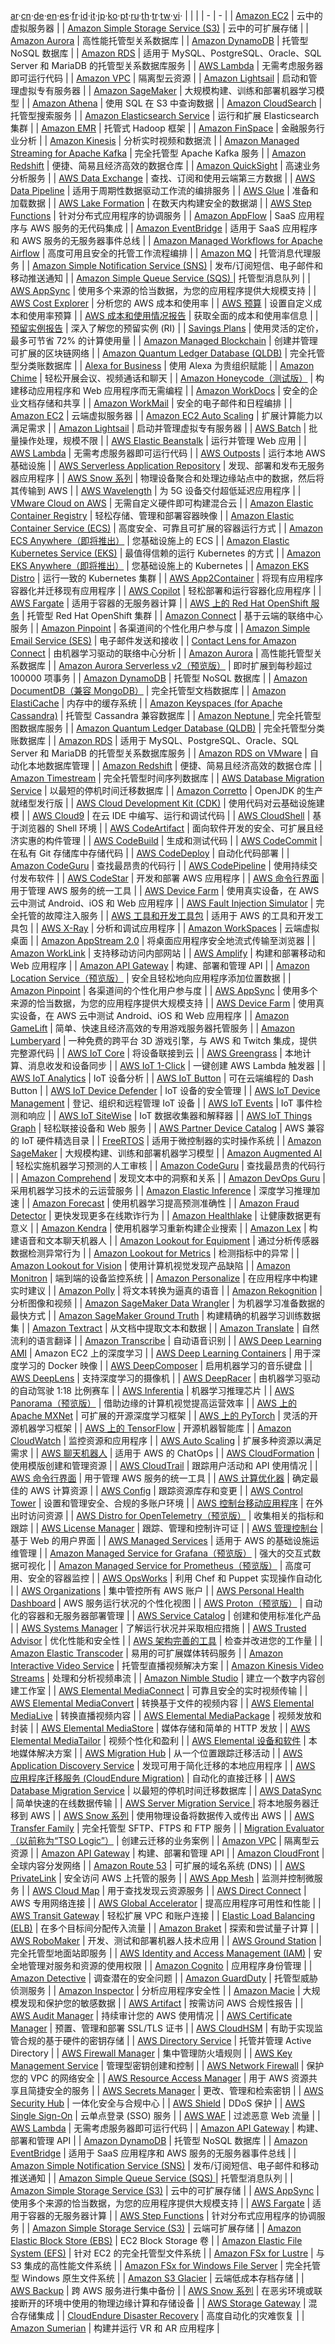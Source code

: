 [ar]('./README.ar.md')·[cn]('./README.cn.md')·[de]('./README.de.md')·[en]('./README.en.md')·[es]('./README.es.md')·[fr]('./README.fr.md')·[id]('./README.id.md')·[it]('./README.it.md')·[jp]('./README.jp.md')·[ko]('./README.ko.md')·[pt]('./README.pt.md')·[ru]('./README.ru.md')·[th]('./README.th.md')·[tr]('./README.tr.md')·[tw]('./README.tw.md')·[vi]('./README.vi.md')·
| | |
| - | - |
| [Amazon EC2](https://aws.amazon.com/cn/ec2/?hp=tile&so-exp=below&c=fs) | 云中的虚拟服务器 |
| [Amazon Simple Storage Service (S3)](https://aws.amazon.com/cn/s3/?hp=tile&so-exp=below&c=fs) | 云中的可扩展存储 |
| [Amazon Aurora](https://aws.amazon.com/cn/rds/aurora/?hp=tile&so-exp=below&c=fs) | 高性能托管型关系数据库 |
| [Amazon DynamoDB](https://aws.amazon.com/cn/dynamodb/?hp=tile&so-exp=below&c=fs) | 托管型 NoSQL 数据库 |
| [Amazon RDS](https://aws.amazon.com/cn/rds/?hp=tile&so-exp=below&c=fs) | 适用于 MySQL、PostgreSQL、Oracle、SQL Server 和 MariaDB 的托管型关系数据库服务 |
| [AWS Lambda](https://aws.amazon.com/cn/lambda/?hp=tile&so-exp=below&c=fs) | 无需考虑服务器即可运行代码 |
| [Amazon VPC](https://aws.amazon.com/cn/vpc/?hp=tile&so-exp=below&c=fs) | 隔离型云资源 |
| [Amazon Lightsail](https://aws.amazon.com/cn/lightsail/?hp=tile&so-exp=below&c=fs) | 启动和管理虚拟专有服务器 |
| [Amazon SageMaker](https://aws.amazon.com/cn/sagemaker/?hp=tile&so-exp=below&c=fs) | 大规模构建、训练和部署机器学习模型 |
| [Amazon Athena](https://aws.amazon.com/cn/athena/?hp=tile&so-exp=below) | 使用 SQL 在 S3 中查询数据 |
| [Amazon CloudSearch](https://aws.amazon.com/cn/cloudsearch/?hp=tile&so-exp=below) | 托管型搜索服务 |
| [Amazon Elasticsearch Service](https://aws.amazon.com/cn/elasticsearch-service/?hp=tile&so-exp=below) | 运行和扩展 Elasticsearch 集群 |
| [Amazon EMR](https://aws.amazon.com/cn/elasticmapreduce/?hp=tile&so-exp=below) | 托管式 Hadoop 框架 |
| [Amazon FinSpace](https://aws.amazon.com/cn/finspace/?hp=tile&so-exp=below) | 金融服务行业分析 |
| [Amazon Kinesis](https://aws.amazon.com/cn/kinesis/?hp=tile&so-exp=below) | 分析实时视频和数据流 |
| [Amazon Managed Streaming for Apache Kafka](https://aws.amazon.com/cn/msk/?hp=tile&so-exp=below) | 完全托管型 Apache Kafka 服务 |
| [Amazon Redshift](https://aws.amazon.com/cn/redshift/?hp=tile&so-exp=below) | 便捷、简易且经济高效的数据仓库 |
| [Amazon QuickSight](https://aws.amazon.com/cn/quicksight/?hp=tile&so-exp=below) | 高速业务分析服务 |
| [AWS Data Exchange](https://aws.amazon.com/cn/data-exchange/?hp=tile&so-exp=below) | 查找、订阅和使用云端第三方数据 |
| [AWS Data Pipeline](https://aws.amazon.com/cn/datapipeline/?hp=tile&so-exp=below) | 适用于周期性数据驱动工作流的编排服务 |
| [AWS Glue](https://aws.amazon.com/cn/glue/?hp=tile&so-exp=below) | 准备和加载数据 |
| [AWS Lake Formation](https://aws.amazon.com/cn/lake-formation/?hp=tile&so-exp=below) | 在数天内构建安全的数据湖 |
| [AWS Step Functions](https://aws.amazon.com/cn/step-functions/?hp=tile&so-exp=below) | 针对分布式应用程序的协调服务 |
| [Amazon AppFlow](https://aws.amazon.com/cn/appflow/?hp=tile&so-exp=below) | SaaS 应用程序与 AWS 服务的无代码集成 |
| [Amazon EventBridge](https://aws.amazon.com/cn/eventbridge/?hp=tile&so-exp=below) | 适用于 SaaS 应用程序和 AWS 服务的无服务器事件总线 |
| [Amazon Managed Workflows for Apache Airflow](https://aws.amazon.com/cn/managed-workflows-for-apache-airflow/?hp=tile&so-exp=below) | 高度可用且安全的托管工作流程编排 |
| [Amazon MQ](https://aws.amazon.com/cn/amazon-mq/?hp=tile&so-exp=below) | 托管消息代理服务 |
| [Amazon Simple Notification Service (SNS)](https://aws.amazon.com/cn/sns/?hp=tile&so-exp=below) | 发布/订阅短信、电子邮件和移动推送通知 |
| [Amazon Simple Queue Service (SQS) ](https://aws.amazon.com/cn/sqs/?hp=tile&so-exp=below) | 托管型消息队列 |
| [AWS AppSync](https://aws.amazon.com/cn/appsync/?hp=tile&so-exp=below) | 使用多个来源的恰当数据，为您的应用程序提供大规模支持 |
| [AWS Cost Explorer](https://aws.amazon.com/cn/aws-cost-management/aws-cost-explorer/?hp=tile&so-exp=below) | 分析您的 AWS 成本和使用率 |
| [AWS 预算](https://aws.amazon.com/cn/aws-cost-management/aws-budgets/?hp=tile&so-exp=below) | 设置自定义成本和使用率预算 |
| [AWS 成本和使用情况报告](https://aws.amazon.com/cn/aws-cost-management/aws-cost-and-usage-reporting/?hp=tile&so-exp=below) | 获取全面的成本和使用率信息 |
| [预留实例报告](https://aws.amazon.com/cn/aws-cost-management/reserved-instance-reporting/?hp=tile&so-exp=below) | 深入了解您的预留实例 (RI) |
| [Savings Plans](https://aws.amazon.com/cn/savingsplans/?hp=tile&so-exp=below) | 使用灵活的定价，最多可节省 72% 的计算使用量 |
| [Amazon Managed Blockchain](https://aws.amazon.com/cn/managed-blockchain/?hp=tile&so-exp=below) | 创建并管理可扩展的区块链网络 |
| [Amazon Quantum Ledger Database (QLDB)](https://aws.amazon.com/cn/qldb/?hp=tile&so-exp=below) | 完全托管型分类账数据库 |
| [Alexa for Business](https://aws.amazon.com/cn/alexaforbusiness/?hp=tile&so-exp=below) | 使用 Alexa 为贵组织赋能 |
| [Amazon Chime](https://aws.amazon.com/cn/chime/?hp=tile&so-exp=below) | 轻松开展会议、视频通话和聊天 |
| [Amazon Honeycode（测试版）](https://aws.amazon.com/ttps://www.honeycode.aws/?&trk=el_a134p000003yC6YAAU&trkCampaign=pac-edm-2020-honeycode-homepage&sc_channel=el&sc_campaign=pac-edm-2020-honeycode-website_links-adoption-aws_homepage_products_tile&sc_outcome=Enterprise_Digital_Marketing&sc_geo=NAMER&sc_country=mult) | 构建移动应用程序和 Web 应用程序而无需编程 |
| [Amazon WorkDocs](https://aws.amazon.com/cn/workdocs/?hp=tile&so-exp=below) | 安全的企业文档存储和共享 |
| [Amazon WorkMail](https://aws.amazon.com/cn/workmail/?hp=tile&so-exp=below) | 安全的电子邮件和日程编排 |
| [Amazon EC2](https://aws.amazon.com/cn/ec2/?hp=tile&so-exp=below) | 云端虚拟服务器 |
| [Amazon EC2 Auto Scaling](https://aws.amazon.com/cn/ec2/autoscaling/?hp=tile&so-exp=below) | 扩展计算能力以满足需求 |
| [Amazon Lightsail](https://aws.amazon.com/cn/lightsail/?hp=tile&so-exp=below) | 启动并管理虚拟专有服务器 |
| [AWS Batch](https://aws.amazon.com/cn/batch/?hp=tile&so-exp=below) | 批量操作处理，规模不限 |
| [AWS Elastic Beanstalk](https://aws.amazon.com/cn/elasticbeanstalk/?hp=tile&so-exp=below) | 运行并管理 Web 应用 |
| [AWS Lambda](https://aws.amazon.com/cn/lambda/?hp=tile&so-exp=below) | 无需考虑服务器即可运行代码 |
| [AWS Outposts](https://aws.amazon.com/cn/outposts/?hp=tile&so-exp=below) | 运行本地 AWS 基础设施 |
| [AWS Serverless Application Repository](https://aws.amazon.com/cn/serverlessrepo/?hp=tile&so-exp=below) | 发现、部署和发布无服务器应用程序 |
| [AWS Snow 系列](https://aws.amazon.com/cn/snow/?hp=tile&so-exp=below) | 物理设备聚合和处理边缘站点中的数据，然后将其传输到 AWS |
| [AWS Wavelength](https://aws.amazon.com/cn/wavelength/?hp=tile&so-exp=below) | 为 5G 设备交付超低延迟应用程序 |
| [VMware Cloud on AWS](https://aws.amazon.com/cn/vmware/?hp=tile&so-exp=below) | 无需自定义硬件即可构建混合云 |
| [Amazon Elastic Container Registry](https://aws.amazon.com/cn/ecr/?hp=tile&so-exp=below) | 轻松存储、管理和部署容器映像 |
| [Amazon Elastic Container Service (ECS)](https://aws.amazon.com/cn/ecs/?hp=tile&so-exp=below) | 高度安全、可靠且可扩展的容器运行方式  |
| [Amazon ECS Anywhere（即将推出）](https://aws.amazon.com/ttps://pages.awscloud.com/AmazonECSAnywherePreview.html?hp=tile&so-exp=below) | 您基础设施上的 ECS |
| [Amazon Elastic Kubernetes Service (EKS)](https://aws.amazon.com/cn/eks/?hp=tile&so-exp=below) | 最值得信赖的运行 Kubernetes 的方式 |
| [Amazon EKS Anywhere（即将推出）](https://aws.amazon.com/cn/eks/eks-anywhere/?hp=tile&so-exp=below) | 您基础设施上的 Kubernetes |
| [Amazon EKS Distro](https://aws.amazon.com/cn/eks/eks-distro/?hp=tile&so-exp=below) | 运行一致的 Kubernetes 集群 |
| [AWS App2Container](https://aws.amazon.com/cn/app2container/?hp=tile&so-exp=below) | 将现有应用程序容器化并迁移现有应用程序 |
| [AWS Copilot](https://aws.amazon.com/cn/containers/copilot/?hp=tile&so-exp=below) | 轻松部署和运行容器化应用程序 |
| [AWS Fargate](https://aws.amazon.com/cn/fargate/?hp=tile&so-exp=below) | 适用于容器的无服务器计算 |
| [AWS 上的 Red Hat OpenShift 服务](https://aws.amazon.com/cn/rosa/?hp=tile&so-exp=below) | 托管型 Red Hat OpenShift 集群 |
| [Amazon Connect](https://aws.amazon.com/cn/connect/?hp=tile&so-exp=below) | 基于云端的联络中心服务 |
| [Amazon Pinpoint](https://aws.amazon.com/cn/pinpoint/?hp=tile&so-exp=below) | 各渠道间的个性化用户参与度 |
| [Amazon Simple Email Service (SES)](https://aws.amazon.com/cn/ses/?hp=tile&so-exp=below) | 电子邮件发送和接收 |
| [Contact Lens for Amazon Connect](https://aws.amazon.com/cn/connect/contact-lens/?hp=tile&so-exp=below) | 由机器学习驱动的联络中心分析 |
| [Amazon Aurora](https://aws.amazon.com/cn/rds/aurora/?hp=tile&so-exp=below) | 高性能托管型关系数据库 |
| [Amazon Aurora Serverless v2（预览版）](https://aws.amazon.com/cn/rds/aurora/serverless/?hp=tile&so-exp=below) | 即时扩展到每秒超过 100000 项事务 |
| [Amazon DynamoDB](https://aws.amazon.com/cn/dynamodb/?hp=tile&so-exp=below) | 托管型 NoSQL 数据库 |
| [Amazon DocumentDB（兼容 MongoDB）](https://aws.amazon.com/cn/documentdb/?hp=tile&so-exp=below) | 完全托管型文档数据库 |
| [Amazon ElastiCache](https://aws.amazon.com/cn/elasticache/?hp=tile&so-exp=below) | 内存中的缓存系统 |
| [Amazon Keyspaces (for Apache Cassandra)](https://aws.amazon.com/cn/mcs/?hp=tile&so-exp=below) | 托管型 Cassandra 兼容数据库 |
| [Amazon Neptune ](https://aws.amazon.com/cn/neptune/?hp=tile&so-exp=below) | 完全托管型图数据库服务 |
| [Amazon Quantum Ledger Database (QLDB)](https://aws.amazon.com/cn/qldb/?hp=tile&so-exp=below) | 完全托管型分类账数据库 |
| [Amazon RDS](https://aws.amazon.com/cn/rds/?hp=tile&so-exp=below) | 适用于 MySQL、PostgreSQL、Oracle、SQL Server 和 MariaDB 的托管型关系数据库服务 |
| [Amazon RDS on VMware](https://aws.amazon.com/cn/rds/vmware/?hp=tile&so-exp=below) | 自动化本地数据库管理 |
| [Amazon Redshift](https://aws.amazon.com/cn/redshift/?hp=tile&so-exp=below) | 便捷、简易且经济高效的数据仓库 |
| [Amazon Timestream](https://aws.amazon.com/cn/timestream/?hp=tile&so-exp=below) | 完全托管型时间序列数据库 |
| [AWS Database Migration Service](https://aws.amazon.com/cn/dms/?hp=tile&so-exp=below) | 以最短的停机时间迁移数据库 |
| [Amazon Corretto](https://aws.amazon.com/cn/corretto/?hp=tile&so-exp=below) | OpenJDK 的生产就绪型发行版 |
| [AWS Cloud Development Kit (CDK)](https://aws.amazon.com/cn/cdk/?hp=tile&so-exp=below) | 使用代码对云基础设施建模 |
| [AWS Cloud9](https://aws.amazon.com/cn/cloud9/?hp=tile&so-exp=below) | 在云 IDE 中编写、运行和调试代码 |
| [AWS CloudShell](https://aws.amazon.com/cn/cloudshell/?hp=tile&so-exp=below) | 基于浏览器的 Shell 环境 |
| [AWS CodeArtifact](https://aws.amazon.com/cn/codeartifact/?hp=tile&so-exp=below) | 面向软件开发的安全、可扩展且经济实惠的构件管理 |
| [AWS CodeBuild](https://aws.amazon.com/cn/codebuild/?hp=tile&so-exp=below) | 生成和测试代码 |
| [AWS CodeCommit](https://aws.amazon.com/cn/codecommit/?hp=tile&so-exp=below) | 在私有 Git 存储库中存储代码 |
| [AWS CodeDeploy](https://aws.amazon.com/cn/codedeploy/?hp=tile&so-exp=below) | 自动化代码部署 |
| [Amazon CodeGuru](https://aws.amazon.com/cn/codeguru/?hp=tile&so-exp=below) | 查找最昂贵的代码行 |
| [AWS CodePipeline](https://aws.amazon.com/cn/codepipeline/?hp=tile&so-exp=below) | 使用持续交付发布软件 |
| [AWS CodeStar](https://aws.amazon.com/cn/codestar/?hp=tile&so-exp=below) | 开发和部署 AWS 应用程序  |
| [AWS 命令行界面](https://aws.amazon.com/cn/cli/?hp=tile&so-exp=below) | 用于管理 AWS 服务的统一工具 |
| [AWS Device Farm](https://aws.amazon.com/cn/device-farm/?hp=tile&so-exp=below) | 使用真实设备，在 AWS 云中测试 Android、iOS 和 Web 应用程序 |
| [AWS Fault Injection Simulator](https://aws.amazon.com/cn/fis/?hp=tile&so-exp=below) | 完全托管的故障注入服务 |
| [AWS 工具和开发工具包](https://aws.amazon.com/cn/getting-started/tools-sdks/?hp=tile&so-exp=below) | 适用于 AWS 的工具和开发工具包 |
| [AWS X-Ray](https://aws.amazon.com/cn/xray/?hp=tile&so-exp=below) | 分析和调试应用程序 |
| [Amazon WorkSpaces](https://aws.amazon.com/cn/workspaces/?hp=tile&so-exp=below) | 云端虚拟桌面 |
| [Amazon AppStream 2.0](https://aws.amazon.com/cn/appstream2/?hp=tile&so-exp=below) | 将桌面应用程序安全地流式传输至浏览器 |
| [Amazon WorkLink](https://aws.amazon.com/cn/worklink/?hp=tile&so-exp=below) | 支持移动访问内部网站 |
| [AWS Amplify](https://aws.amazon.com/cn/amplify/?hp=tile&so-exp=below) | 构建和部署移动和 Web 应用程序 |
| [Amazon API Gateway](https://aws.amazon.com/cn/api-gateway/?hp=tile&so-exp=below) | 构建、部署和管理 API |
| [Amazon Location Service（预览版）](https://aws.amazon.com/cn/location/?hp=tile&so-exp=below) | 安全且轻松地向应用程序添加位置数据 |
| [Amazon Pinpoint](https://aws.amazon.com/cn/pinpoint/?hp=tile&so-exp=below) | 各渠道间的个性化用户参与度 |
| [AWS AppSync](https://aws.amazon.com/cn/appsync/?hp=tile&so-exp=below) | 使用多个来源的恰当数据，为您的应用程序提供大规模支持 |
| [AWS Device Farm](https://aws.amazon.com/cn/device-farm/?hp=tile&so-exp=below) | 使用真实设备，在 AWS 云中测试 Android、iOS 和 Web 应用程序 |
| [Amazon GameLift](https://aws.amazon.com/cn/gamelift/?hp=tile&so-exp=below) | 简单、快速且经济高效的专用游戏服务器托管服务 |
| [Amazon Lumberyard](https://aws.amazon.com/cn/lumberyard/?hp=tile&so-exp=below) | 一种免费的跨平台 3D 游戏引擎，与 AWS 和 Twitch 集成，提供完整源代码 |
| [AWS IoT Core](https://aws.amazon.com/cn/iot-core/?hp=tile&so-exp=below) | 将设备联接到云 |
| [AWS Greengrass](https://aws.amazon.com/cn/greengrass/?hp=tile&so-exp=below) | 本地计算、消息收发和设备同步 |
| [AWS IoT 1-Click](https://aws.amazon.com/cn/iot-1-click/?hp=tile&so-exp=below) | 一键创建 AWS Lambda 触发器 |
| [AWS IoT Analytics](https://aws.amazon.com/cn/iot-analytics/?hp=tile&so-exp=below) | IoT 设备分析 |
| [AWS IoT Button](https://aws.amazon.com/cn/iot/button/?hp=tile&so-exp=below) | 可在云端编程的 Dash Button |
| [AWS IoT Device Defender](https://aws.amazon.com/cn/iot-device-defender/?hp=tile&so-exp=below) | IoT 设备的安全管理 |
| [AWS IoT Device Management](https://aws.amazon.com/cn/iot-device-management/?hp=tile&so-exp=below) | 登记、组织和远程管理 IoT 设备 |
| [AWS IoT Events](https://aws.amazon.com/cn/iot-events/?hp=tile&so-exp=below) | IoT 事件检测和响应 |
| [AWS IoT SiteWise](https://aws.amazon.com/cn/iot-sitewise/?hp=tile&so-exp=below) | IoT 数据收集器和解释器 |
| [AWS IoT Things Graph](https://aws.amazon.com/cn/iot-things-graph/?hp=tile&so-exp=below) | 轻松联接设备和 Web 服务 |
| [AWS Partner Device Catalog](https://aws.amazon.com/ttps://devices.amazonaws.com?hp=tile&so-exp=below) | AWS 兼容的 IoT 硬件精选目录 |
| [FreeRTOS](https://aws.amazon.com/cn/freertos/?hp=tile&so-exp=below) | 适用于微控制器的实时操作系统 |
| [Amazon SageMaker](https://aws.amazon.com/cn/sagemaker/?hp=tile&so-exp=below) | 大规模构建、训练和部署机器学习模型 |
| [Amazon Augmented AI](https://aws.amazon.com/cn/augmented-ai/?hp=tile&so-exp=below) | 轻松实施机器学习预测的人工审核 |
| [Amazon CodeGuru](https://aws.amazon.com/cn/codeguru/?hp=tile&so-exp=below) | 查找最昂贵的代码行 |
| [Amazon Comprehend](https://aws.amazon.com/cn/comprehend/?hp=tile&so-exp=below) | 发现文本中的洞察和关系 |
| [Amazon DevOps Guru](https://aws.amazon.com/cn/devops-guru/?hp=tile&so-exp=below) | 采用机器学习技术的云运营服务 |
| [Amazon Elastic Inference](https://aws.amazon.com/cn/elastic-inference/?hp=tile&so-exp=below) | 深度学习推理加速 |
| [Amazon Forecast](https://aws.amazon.com/cn/forecast/?hp=tile&so-exp=below) | 使用机器学习提高预测准确性 |
| [Amazon Fraud Detector](https://aws.amazon.com/cn/fraud-detector/?hp=tile&so-exp=below) | 更快发现更多在线欺诈行为 |
| [Amazon Healthlake](https://aws.amazon.com/cn/healthlake/?hp=tile&so-exp=below) | 让健康数据更有意义 |
| [Amazon Kendra](https://aws.amazon.com/cn/kendra/?hp=tile&so-exp=below) | 使用机器学习重新构建企业搜索 |
| [Amazon Lex](https://aws.amazon.com/cn/lex/?hp=tile&so-exp=below) | 构建语音和文本聊天机器人 |
| [ Amazon Lookout for Equipment](https://aws.amazon.com/cn/lookout-for-equipment/?hp=tile&so-exp=below) | 通过分析传感器数据检测异常行为 |
| [ Amazon Lookout for Metrics](https://aws.amazon.com/cn/lookout-for-metrics/?hp=tile&so-exp=below) | 检测指标中的异常 |
| [ Amazon Lookout for Vision](https://aws.amazon.com/cn/lookout-for-vision/?hp=tile&so-exp=below) | 使用计算机视觉发现产品缺陷 |
| [Amazon Monitron](https://aws.amazon.com/cn/monitron/?hp=tile&so-exp=below) | 端到端的设备监控系统 |
| [Amazon Personalize](https://aws.amazon.com/cn/personalize/?hp=tile&so-exp=below) | 在应用程序中构建实时建议 |
| [Amazon Polly](https://aws.amazon.com/cn/polly/?hp=tile&so-exp=below) | 将文本转换为逼真的语音 |
| [Amazon Rekognition](https://aws.amazon.com/cn/rekognition/?hp=tile&so-exp=below) | 分析图像和视频 |
| [Amazon SageMaker Data Wrangler](https://aws.amazon.com/cn/sagemaker/data-wrangler/?hp=tile&so-exp=below) | 为机器学习准备数据的最快方式 |
| [Amazon SageMaker Ground Truth](https://aws.amazon.com/cn/sagemaker/groundtruth/?hp=tile&so-exp=below) | 构建精确的机器学习训练数据集 |
| [Amazon Textract](https://aws.amazon.com/cn/textract/?hp=tile&so-exp=below) | 从文档中提取文本和数据 |
| [Amazon Translate](https://aws.amazon.com/cn/translate/?hp=tile&so-exp=below) | 自然流利的语言翻译 |
| [Amazon Transcribe](https://aws.amazon.com/cn/transcribe/?hp=tile&so-exp=below) | 自动语音识别 |
| [AWS Deep Learning AMI](https://aws.amazon.com/cn/machine-learning/amis/?hp=tile&so-exp=below) | Amazon EC2 上的深度学习 |
| [AWS Deep Learning Containers](https://aws.amazon.com/cn/machine-learning/containers/?hp=tile&so-exp=below) | 用于深度学习的 Docker 映像 |
| [AWS DeepComposer](https://aws.amazon.com/cn/deepcomposer/?hp=tile&so-exp=below) | 启用机器学习的音乐键盘 |
| [AWS DeepLens](https://aws.amazon.com/cn/deeplens/?hp=tile&so-exp=below) | 支持深度学习的摄像机 |
| [AWS DeepRacer](https://aws.amazon.com/cn/deepracer/?hp=tile&so-exp=below) | 由机器学习驱动的自动驾驶 1:18 比例赛车 |
| [AWS Inferentia](https://aws.amazon.com/cn/inferentia/?hp=tile&so-exp=below) | 机器学习推理芯片 |
| [AWS Panorama（预览版）](https://aws.amazon.com/cn/panorama/?hp=tile&so-exp=below) | 借助边缘的计算机视觉提高运营效率 |
| [AWS 上的 Apache MXNet](https://aws.amazon.com/cn/mxnet/?hp=tile&so-exp=below) | 可扩展的开源深度学习框架 |
| [AWS 上的 PyTorch](https://aws.amazon.com/cn/pytorch/?hp=tile&so-exp=below) | 灵活的开源机器学习框架 |
| [AWS 上的 TensorFlow](https://aws.amazon.com/cn/tensorflow/?hp=tile&so-exp=below) | 开源机器智能库 |
| [Amazon CloudWatch](https://aws.amazon.com/cn/cloudwatch/?hp=tile&so-exp=below) | 监控资源和应用程序 |
| [AWS Auto Scaling](https://aws.amazon.com/cn/autoscaling/?hp=tile&so-exp=below) | 扩展多种资源以满足需求 |
| [ AWS 聊天机器人](https://aws.amazon.com/cn/chatbot/?hp=tile&so-exp=below) | 适用于 AWS 的 ChatOps |
| [AWS CloudFormation](https://aws.amazon.com/cn/cloudformation/?hp=tile&so-exp=below) | 使用模版创建和管理资源 |
| [AWS CloudTrail](https://aws.amazon.com/cn/cloudtrail/?hp=tile&so-exp=below) | 跟踪用户活动和 API 使用情况 |
| [AWS 命令行界面](https://aws.amazon.com/cn/cli/?hp=tile&so-exp=below) | 用于管理 AWS 服务的统一工具 |
| [AWS 计算优化器](https://aws.amazon.com/cn/compute-optimizer/?hp=tile&so-exp=below) | 确定最佳的 AWS 计算资源 |
| [AWS Config](https://aws.amazon.com/cn/config/?hp=tile&so-exp=below) | 跟踪资源库存和变更 |
| [AWS Control Tower](https://aws.amazon.com/cn/controltower/?hp=tile&so-exp=below) | 设置和管理安全、合规的多账户环境 |
| [AWS 控制台移动应用程序](https://aws.amazon.com/cn/console/mobile/?hp=tile&so-exp=below) | 在外出时访问资源 |
| [AWS Distro for OpenTelemetry（预览版）](https://aws.amazon.com/cn/otel/?hp=tile&so-exp=below) | 收集相关的指标和跟踪 |
| [AWS License Manager](https://aws.amazon.com/cn/license-manager/?hp=tile&so-exp=below) | 跟踪、管理和控制许可证 |
| [AWS 管理控制台](https://aws.amazon.com/cn/console/?hp=tile&so-exp=below) | 基于 Web 的用户界面 |
| [AWS Managed Services](https://aws.amazon.com/cn/managed-services/?hp=tile&so-exp=below) | 适用于 AWS 的基础设施运维管理 |
| [Amazon Managed Service for Grafana（预览版）](https://aws.amazon.com/cn/grafana/?hp=tile&so-exp=below) | 强大的交互式数据可视化 |
| [Amazon Managed Service for Prometheus（预览版）](https://aws.amazon.com/cn/prometheus/?hp=tile&so-exp=below) | 高度可用、安全的容器监控 |
| [AWS OpsWorks](https://aws.amazon.com/cn/opsworks/?hp=tile&so-exp=below) | 利用 Chef 和 Puppet 实现操作自动化 |
| [AWS Organizations](https://aws.amazon.com/cn/organizations/?hp=tile&so-exp=below) | 集中管控所有 AWS 账户 |
| [AWS Personal Health Dashboard](https://aws.amazon.com/cn/premiumsupport/phd/?hp=tile&so-exp=below) | AWS 服务运行状况的个性化视图 |
| [AWS Proton（预览版）](https://aws.amazon.com/cn/proton/?hp=tile&so-exp=below) | 自动化的容器和无服务器部署管理 |
| [AWS Service Catalog](https://aws.amazon.com/cn/servicecatalog/?hp=tile&so-exp=below) | 创建和使用标准化产品 |
| [AWS Systems Manager](https://aws.amazon.com/cn/systems-manager/?hp=tile&so-exp=below) | 了解运行状况并采取相应措施 |
| [AWS Trusted Advisor](https://aws.amazon.com/cn/trustedadvisor/?hp=tile&so-exp=below) | 优化性能和安全性 |
| [AWS 架构完善的工具](https://aws.amazon.com/cn/well-architected-tool/?hp=tile&so-exp=below) | 检查并改进您的工作量 |
| [Amazon Elastic Transcoder](https://aws.amazon.com/cn/elastictranscoder/?hp=tile&so-exp=below) | 易用的可扩展媒体转码服务 |
| [Amazon Interactive Video Service](https://aws.amazon.com/cn/ivs/?hp=tile&so-exp=below) | 托管型直播视频解决方案 |
| [Amazon Kinesis Video Streams](https://aws.amazon.com/cn/kinesis/video-streams/?hp=tile&so-exp=below) | 处理和分析视频串流 |
| [Amazon Nimble Studio](https://aws.amazon.com/cn/nimble-studio/?hp=tile&so-exp=below) | 建立一个数字内容创建工作室 |
| [AWS Elemental MediaConnect](https://aws.amazon.com/cn/mediaconnect/?hp=tile&so-exp=below) | 可靠且安全的实时视频传输 |
| [AWS Elemental MediaConvert](https://aws.amazon.com/cn/mediaconvert/?hp=tile&so-exp=below) | 转换基于文件的视频内容 |
| [AWS Elemental MediaLive](https://aws.amazon.com/cn/medialive/?hp=tile&so-exp=below) | 转换直播视频内容 |
| [AWS Elemental MediaPackage](https://aws.amazon.com/cn/mediapackage/?hp=tile&so-exp=below) | 视频发放和封装 |
| [AWS Elemental MediaStore](https://aws.amazon.com/cn/mediastore/?hp=tile&so-exp=below) | 媒体存储和简单的 HTTP 发放 |
| [AWS Elemental MediaTailor](https://aws.amazon.com/cn/mediatailor/?hp=tile&so-exp=below) | 视频个性化和盈利 |
| [AWS Elemental 设备和软件](https://aws.amazon.com/cn/elemental-appliances-software/?hp=tile&so-exp=below) | 本地媒体解决方案 |
| [AWS Migration Hub](https://aws.amazon.com/cn/migration-hub/?hp=tile&so-exp=below) | 从一个位置跟踪迁移活动 |
| [AWS Application Discovery Service](https://aws.amazon.com/cn/application-discovery/?hp=tile&so-exp=below) | 发现可用于简化迁移的本地应用程序 |
| [AWS 应用程序迁移服务 (CloudEndure Migration)](https://aws.amazon.com/cn/application-migration-service/?hp=tile&so-exp=below) | 自动化的直接迁移 |
| [AWS Database Migration Service](https://aws.amazon.com/cn/dms/?hp=tile&so-exp=below) | 以最短的停机时间迁移数据库 |
| [AWS DataSync](https://aws.amazon.com/cn/datasync/?hp=tile&so-exp=below) | 简单快速的在线数据传输 |
| [AWS Server Migration Service ](https://aws.amazon.com/cn/server-migration-service/?hp=tile&so-exp=below) | 将本地服务器迁移到 AWS |
| [AWS Snow 系列](https://aws.amazon.com/cn/snow/?hp=tile&so-exp=below) | 使用物理设备将数据传入或传出 AWS |
| [AWS Transfer Family](https://aws.amazon.com/cn/aws-transfer-family/?hp=tile&so-exp=below) | 完全托管型 SFTP、FTPS 和 FTP 服务 |
| [Migration Evaluator（以前称为“TSO Logic”）](https://aws.amazon.com/cn/migration-evaluator/?hp=tile&so-exp=below) | 创建云迁移的业务案例 |
| [Amazon VPC](https://aws.amazon.com/cn/vpc/?hp=tile&so-exp=below) | 隔离型云资源 |
| [Amazon API Gateway](https://aws.amazon.com/cn/api-gateway/?hp=tile&so-exp=below) | 构建、部署和管理 API |
| [Amazon CloudFront](https://aws.amazon.com/cn/cloudfront/?hp=tile&so-exp=below) | 全球内容分发网络 |
| [Amazon Route 53](https://aws.amazon.com/cn/route53/?hp=tile&so-exp=below) | 可扩展的域名系统 (DNS) |
| [AWS PrivateLink](https://aws.amazon.com/cn/privatelink/?hp=tile&so-exp=below) | 安全访问 AWS 上托管的服务 |
| [AWS App Mesh](https://aws.amazon.com/cn/app-mesh/?hp=tile&so-exp=below) | 监测并控制微服务 |
| [AWS Cloud Map](https://aws.amazon.com/cn/cloud-map/?hp=tile&so-exp=below) | 用于查找发现云资源服务 |
| [AWS Direct Connect](https://aws.amazon.com/cn/directconnect/?hp=tile&so-exp=below) | AWS 专用网络连接 |
| [AWS Global Accelerator](https://aws.amazon.com/cn/global-accelerator/?hp=tile&so-exp=below) | 提高应用程序可用性和性能 |
| [AWS Transit Gateway](https://aws.amazon.com/cn/transit-gateway/?hp=tile&so-exp=below) | 轻松扩展 VPC 和账户连接 |
| [Elastic Load Balancing (ELB)](https://aws.amazon.com/cn/elasticloadbalancing/?hp=tile&so-exp=below) | 在多个目标间分配传入流量 |
| [Amazon Braket](https://aws.amazon.com/cn/braket/?hp=tile&so-exp=below) | 探索和尝试量子计算 |
| [AWS RoboMaker](https://aws.amazon.com/cn/robomaker/?hp=tile&so-exp=below) | 开发、测试和部署机器人技术应用 |
| [AWS Ground Station](https://aws.amazon.com/cn/ground-station/?hp=tile&so-exp=below) | 完全托管型地面站即服务 |
| [AWS Identity and Access Management (IAM)](https://aws.amazon.com/cn/iam/?hp=tile&so-exp=below) | 安全地管理对服务和资源的使用权限 |
| [Amazon Cognito](https://aws.amazon.com/cn/cognito/?hp=tile&so-exp=below) | 应用程序身份管理 |
| [Amazon Detective](https://aws.amazon.com/cn/detective/?hp=tile&so-exp=below) | 调查潜在的安全问题 |
| [Amazon GuardDuty](https://aws.amazon.com/cn/guardduty/?hp=tile&so-exp=below) | 托管型威胁侦测服务 |
| [Amazon Inspector](https://aws.amazon.com/cn/inspector/?hp=tile&so-exp=below) | 分析应用程序安全性 |
| [Amazon Macie](https://aws.amazon.com/cn/macie/?hp=tile&so-exp=below) | 大规模发现和保护您的敏感数据 |
| [AWS Artifact](https://aws.amazon.com/cn/artifact/?hp=tile&so-exp=below) | 按需访问 AWS 合规性报告 |
| [AWS Audit Manager](https://aws.amazon.com/cn/audit-manager/?hp=tile&so-exp=below) | 持续审计您的 AWS 使用情况 |
| [AWS Certificate Manager](https://aws.amazon.com/cn/certificate-manager/?hp=tile&so-exp=below) | 预置、管理和部署 SSL/TLS 证书 |
| [AWS CloudHSM](https://aws.amazon.com/cn/cloudhsm/?hp=tile&so-exp=below) | 有助于实现监管合规的基于硬件的密钥存储 |
| [AWS Directory Service](https://aws.amazon.com/cn/directoryservice/?hp=tile&so-exp=below) | 托管并管理 Active Directory |
| [AWS Firewall Manager](https://aws.amazon.com/cn/firewall-manager/?hp=tile&so-exp=below) | 集中管理防火墙规则 |
| [AWS Key Management Service](https://aws.amazon.com/cn/kms/?hp=tile&so-exp=below) | 管理型密钥创建和控制 |
| [AWS Network Firewall](https://aws.amazon.com/cn/network-firewall/?hp=tile&so-exp=below) | 保护您的 VPC 的网络安全 |
| [AWS Resource Access Manager](https://aws.amazon.com/cn/ram/?hp=tile&so-exp=below) | 用于 AWS 资源共享且简捷安全的服务 |
| [AWS Secrets Manager](https://aws.amazon.com/cn/secrets-manager/?hp=tile&so-exp=below) | 更改、管理和检索密钥 |
| [AWS Security Hub](https://aws.amazon.com/cn/security-hub/?hp=tile&so-exp=below) | 一体化安全与合规中心 |
| [AWS Shield](https://aws.amazon.com/cn/shield/?hp=tile&so-exp=below) | DDoS 保护 |
| [AWS Single Sign-On](https://aws.amazon.com/cn/single-sign-on/?hp=tile&so-exp=below) | 云单点登录 (SSO) 服务 |
| [AWS WAF](https://aws.amazon.com/cn/waf/?hp=tile&so-exp=below) | 过滤恶意 Web 流量 |
| [AWS Lambda](https://aws.amazon.com/cn/lambda/?hp=tile&so-exp=below) | 无需考虑服务器即可运行代码 |
| [Amazon API Gateway](https://aws.amazon.com/cn/api-gateway/?hp=tile&so-exp=below) | 构建、部署和管理 API |
| [Amazon DynamoDB](https://aws.amazon.com/cn/dynamodb/?hp=tile&so-exp=below) | 托管型 NoSQL 数据库 |
| [Amazon EventBridge](https://aws.amazon.com/cn/eventbridge/?hp=tile&so-exp=below) | 适用于 SaaS 应用程序和 AWS 服务的无服务器事件总线 |
| [Amazon Simple Notification Service (SNS)](https://aws.amazon.com/cn/sns/?hp=tile&so-exp=below) | 发布/订阅短信、电子邮件和移动推送通知 |
| [Amazon Simple Queue Service (SQS) ](https://aws.amazon.com/cn/sqs/?hp=tile&so-exp=below) | 托管型消息队列 |
| [Amazon Simple Storage Service (S3)](https://aws.amazon.com/cn/s3/?hp=tile&so-exp=below) | 云中的可扩展存储 |
| [AWS AppSync](https://aws.amazon.com/cn/appsync/?hp=tile&so-exp=below) | 使用多个来源的恰当数据，为您的应用程序提供大规模支持 |
| [AWS Fargate](https://aws.amazon.com/cn/fargate/?hp=tile&so-exp=below) | 适用于容器的无服务器计算 |
| [AWS Step Functions](https://aws.amazon.com/cn/step-functions/?hp=tile&so-exp=below) | 针对分布式应用程序的协调服务 |
| [Amazon Simple Storage Service (S3)](https://aws.amazon.com/cn/s3/?hp=tile&so-exp=below) | 云端可扩展存储 |
| [Amazon Elastic Block Store (EBS)](https://aws.amazon.com/cn/ebs/?hp=tile&so-exp=below) | EC2 Block Storage 卷 |
| [Amazon Elastic File System (EFS)](https://aws.amazon.com/cn/efs/?hp=tile&so-exp=below) | 针对 EC2 的完全托管型文件系统 |
| [Amazon FSx for Lustre](https://aws.amazon.com/cn/fsx/lustre/?hp=tile&so-exp=below) | 与 S3 集成的高性能文件系统 |
| [Amazon FSx for Windows File Server](https://aws.amazon.com/cn/fsx/windows/?hp=tile&so-exp=below) | 完全托管型 Windows 原生文件系统 |
| [Amazon S3 Glacier](https://aws.amazon.com/cn/glacier/?hp=tile&so-exp=below) | 云端低成本存档存储 |
| [AWS Backup](https://aws.amazon.com/cn/backup/?hp=tile&so-exp=below) | 跨 AWS 服务进行集中备份 |
| [AWS Snow 系列](https://aws.amazon.com/cn/snow/?hp=tile&so-exp=below) | 在恶劣环境或联接断开的环境中使用的物理边缘计算和存储设备 |
| [AWS Storage Gateway](https://aws.amazon.com/cn/storagegateway/?hp=tile&so-exp=below) | 混合存储集成 |
| [CloudEndure Disaster Recovery](https://aws.amazon.com/cn/cloudendure-disaster-recovery/?hp=tile&so-exp=below) | 高度自动化的灾难恢复 |
| [Amazon Sumerian](https://aws.amazon.com/cn/sumerian/?hp=tile&so-exp=below) | 构建并运行 VR 和 AR 应用程序 |
